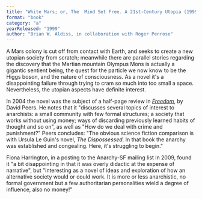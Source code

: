 ```yaml
---
title: "White Mars; or, The  Mind Set Free. A 21st-Century Utopia (1999)"
format: "book"
category: "a"
yearReleased: "1999"
author: "Brian W. Aldiss, in collaboration with Roger Penrose"
---
```

A Mars colony is cut off from contact with Earth, and seeks to create a new utopian society from scratch; meanwhile there are parallel stories regarding the discovery that the Martian mountain Olympus Mons is  actually a gigantic sentient being, the quest for the particle we now know to be  the Higgs boson, and the nature of consciousness. As a novel it's a  disappointing failure through trying to cram so much into too small a space. Nevertheless, the utopian aspects have definite interest.

In 2004 the novel was the subject of a half-page review in <a href="https://freedomnews.org.uk/wp-content/uploads/2017/10/Freedom-2004-01-10.pdf"> <i>Freedom</i></a>, by David Peers. He notes that it "discusses several topics  of interest to anarchists: a small community with few formal structures; a  society that works without using money; ways of discarding previously learned  habits of thought and so on", as well as "How do we deal with crime and  punishment?" Peers concludes: "The obvious science fiction comparison is with  Ursula Le Guin's novel, <em>The Dispossessed</em>. In that book the anarchy was  established and congealing. Here, it's struggling to begin."

Fiona Harrington, in a posting to the Anarchy-SF mailing  list in 2009, found it "a bit disappointing in that it was overly didactic at  the expense of narrative", but "interesting as a novel of ideas and exploration  of how an alternative society would or could work. It is more or less  anarchistic, no formal government but a few authoritarian personalities wield a  degree of influence, also no money!"

